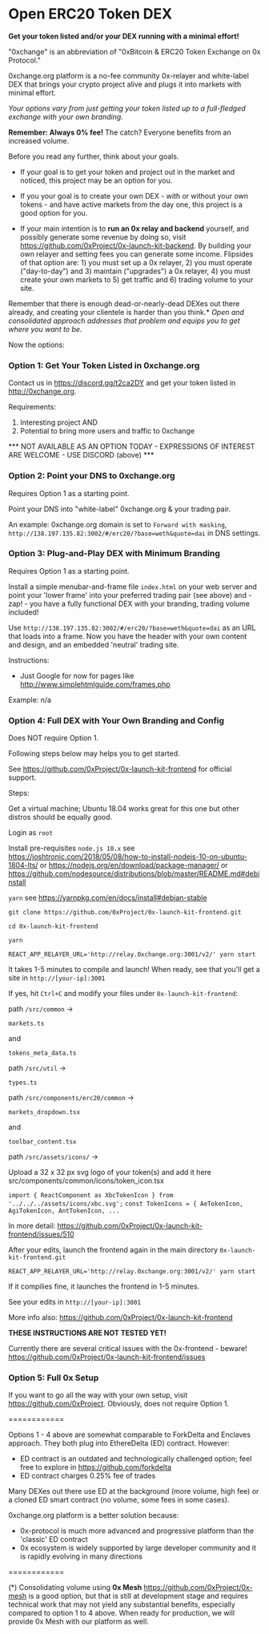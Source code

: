 # Open ERC20 Token DEX
<B>Get your token listed and/or your DEX running with a minimal effort!</B>

"0xchange" is an abbreviation of "0xBitcoin & ERC20 Token Exchange on 0x Protocol."

0xchange.org platform is a no-fee community 0x-relayer and white-label DEX that brings your crypto project alive and plugs it into markets with minimal effort.

<I>Your options vary from just getting your token listed up to a full-fledged exchange with your own branding.</I>

<B>Remember: Always 0% fee!</B> The catch? Everyone benefits from an increased volume.

Before you read any further, think about your goals.

- If your goal is to get your token and project out in the market and noticed, this project may be an option for you.

- If you your goal is to create your own DEX - with or without your own tokens - and have active markets from the day one, this project is a good option for you.

- If your main intention is to <B>run an 0x relay and backend</B> yourself, and possibly generate some revenue by doing so, visit https://github.com/0xProject/0x-launch-kit-backend. By building your own relayer and setting fees you can generate some income. Flipsides of that option are: 1) you must set up a 0x relayer, 2) you must operate ("day-to-day") and 3) maintain ("upgrades") a 0x relayer, 4) you must create your own markets to 5) get traffic and 6) trading volume to your site.

Remember that there is enough dead-or-nearly-dead DEXes out there already, and creating your clientele is harder than you think.* <I>Open and consolidated approach addresses that problem and equips you to get where you want to be.</I>

Now the options:

<H3>Option 1: Get Your Token Listed in 0xchange.org</H3>

Contact us in https://discord.gg/t2ca2DY and get your token listed in http://0xchange.org.

Requirements:
1. Interesting project AND
2. Potential to bring more users and traffic to 0xchange

*** NOT AVAILABLE AS AN OPTION TODAY - EXPRESSIONS OF INTEREST ARE WELCOME - USE DISCORD (above) ***

<H3>Option 2: Point your DNS to 0xchange.org</H3>

Requires Option 1 as a starting point.

Point your DNS into "white-label" 0xchange.org & your trading pair.

An example: 0xchange.org domain is set to `Forward with masking`, `http://138.197.135.82:3002/#/erc20/?base=weth&quote=dai` in DNS settings.


<H3>Option 3: Plug-and-Play DEX with Minimum Branding</H3>

Requires Option 1 as a starting point.

Install a simple menubar-and-frame file `index.html` on your web server and point your 'lower frame' into your preferred trading pair (see above) and - zap! - you have a fully functional DEX with your branding, trading volume included!

Use `http://138.197.135.82:3002/#/erc20/?base=weth&quote=dai` as an URL that loads into a frame. Now you have the header with your own content and design, and an embedded 'neutral' trading site.

Instructions:
- Just Google for now for pages like http://www.simplehtmlguide.com/frames.php

Example: n/a


<H3>Option 4: Full DEX with Your Own Branding and Config</H3>

Does NOT require Option 1.

Following steps below may helps you to get started.

See https://github.com/0xProject/0x-launch-kit-frontend for official support.

Steps:

Get a virtual machine; Ubuntu 18.04 works great for this one but other distros should be equally good.

Login as `root`

Install pre-requisites
`node.js 10.x` see
https://joshtronic.com/2018/05/08/how-to-install-nodejs-10-on-ubuntu-1804-lts/ or
https://nodejs.org/en/download/package-manager/ or
https://github.com/nodesource/distributions/blob/master/README.md#debinstall

`yarn` see https://yarnpkg.com/en/docs/install#debian-stable

`git clone https://github.com/0xProject/0x-launch-kit-frontend.git`

`cd 0x-launch-kit-frontend`

`yarn`

`REACT_APP_RELAYER_URL='http://relay.0xchange.org:3001/v2/' yarn start`

It takes 1-5 minutes to compile and launch!
When ready, see that you'll get a site in `http://[your-ip]:3001`

If yes, hit `Ctrl+C` and modify your files under `0x-launch-kit-frontend`:

path
`/src/common` ->

`markets.ts`

and

`tokens_meta_data.ts`

path `/src/util` -> 

`types.ts`

path `/src/components/erc20/common` ->

`markets_dropdown.tsx`

and

`toolbar_content.tsx`

path `/src/assets/icons/` ->

Upload a 32 x 32 px svg logo of your token(s) and add it here src/components/common/icons/token_icon.tsx

`import { ReactComponent as XbcTokenIcon } from '../../../assets/icons/xbc.svg';`
`const TokenIcons = {
    AeTokenIcon,
    AgiTokenIcon,
    AntTokenIcon,
    ...`

In more detail: https://github.com/0xProject/0x-launch-kit-frontend/issues/510

After your edits, launch the frontend again in the main directory `0x-launch-kit-frontend.git`

`REACT_APP_RELAYER_URL='http://relay.0xchange.org:3001/v2/' yarn start`

If it compilies fine, it launches the frontend in 1-5 minutes.

See your edits in `http://[your-ip]:3001`

More info also: https://github.com/0xProject/0x-launch-kit-frontend

<B>THESE INSTRUCTIONS ARE NOT TESTED YET!</B>

Currently there are several critical issues with the 0x-frontend - beware!
https://github.com/0xProject/0x-launch-kit-frontend/issues


<H3>Option 5: Full 0x Setup</H3>

If you want to go all the way with your own setup, visit https://github.com/0xProject.
Obviously, does not require Option 1.

============

Options 1 - 4 above are somewhat comparable to ForkDelta and Enclaves approach. They both plug into EthereDelta (ED) contract. However:
- ED contract is an outdated and technologically challenged option; feel free to explore in https://github.com/forkdelta
- ED contract charges 0.25% fee of trades

Many DEXes out there use ED  at the background (more volume, high fee) or a cloned ED smart contract (no volume, some fees in some cases).

0xchange.org platform is a better solution because:
- 0x-protocol is much more advanced and progressive platform than the 'classic' ED contract
- 0x ecosystem is widely supported by large developer community and it is rapidly evolving in many directions

============

(*) Consolidating volume using <B>0x Mesh</B> https://github.com/0xProject/0x-mesh is a good option, but that is still at development stage and requires technical work that may not yield any substantial benefits, especially compared to option 1 to 4 above. When ready for production, we will provide 0x Mesh with our platform as well.
